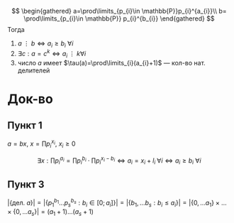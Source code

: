 $$
\begin{gathered}
a=\prod\limits_{p_{i}\in \mathbb{P}}p_{i}^{a_{i}}\\
b= \prod\limits_{p_{i}\in \mathbb{P}} p_{i}^{b_{i}}
\end{gathered}
$$
Тогда 
1. $a\;\vdots\;b\Leftrightarrow a_{i}\geq b_{i}\ \forall i$
2. $\exists c: a=c^{k} \Leftrightarrow a_{i}\;\vdots\;k \forall i$
3. число $a$ имеет $\tau(a)=\prod\limits_{i}(a_{i}+1)$ — кол-во нат. делителей
# Док-во
## Пункт 1

$a=bx,\ x=\prod\limits p_{i}^{x_{i}},\ x_{i}\geq0$

$$
\exists x: \prod\limits p_{i}^{a_{i}}=\prod\limits p_{i}^{b_{i}}\cdot\prod\limits p_{i}^{x_{i}-b_{i}} \Leftrightarrow a_{i}=x_{i}+l_{i}\; \forall i \Leftrightarrow a_{i}\geq b_{i}\ \forall i
$$
## Пункт 3

$|\{ \text{дел. }a \}|=|\{ p_{1}^{b_{1}}\dots p_{s}^{b_{s}} : b_{i} \in [0;a_{i}]\}|=|\{ b_{1},\dots b_{s}: b_{i}\leq a_{i} \}|=|\{ 0,\dots a_{1} \} \times\dots \times \{ 0,\dots a_{s} \} |=(a_{1}+1)\dots(a_{s}+1)$

